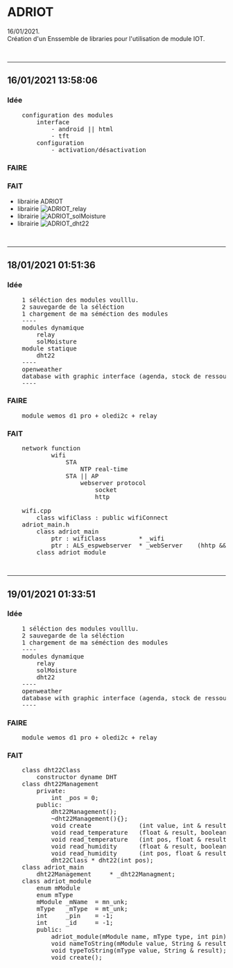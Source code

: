 # ADRIOT
16/01/2021.<br />
Création d'un Enssemble de libraries pour l'utilisation de module IOT.<br />

<br />
<hr>

## 16/01/2021 13:58:06
### Idée
<pre>
    configuration des modules
        interface
            - android || html
            - tft 
        configuration
            - activation/désactivation
</pre>
### FAIRE
### FAIT
* librairie ADRIOT<br />
* librairie ![ADRIOT_relay](https://github.com/AdriLighting/ADRIOT_relay)<br />
* librairie ![ADRIOT_solMoisture](https://github.com/AdriLighting/ADRIOT_solMoisture)<br />
* librairie ![ADRIOT_dht22](https://github.com/AdriLighting/ADRIOT_dht22)<br />

<br />
<hr>

## 18/01/2021 01:51:36
### Idée
<pre>
    1 séléction des modules voulllu.
    2 sauvegarde de la séléction
    1 chargement de ma séméction des modules
    ----
    modules dynamique
        relay
        solMoisture
    module statique
        dht22      
    ----
    openweather
    database with graphic interface (agenda, stock de ressource, etc...)
    ----  
</pre>
### FAIRE
<pre>
    module wemos d1 pro + oledi2c + relay
</pre>    
### FAIT
<pre>
    network function
            wifi  
                STA
                    NTP real-time  
                STA || AP
                    webserver protocol
                        socket
                        http
                        
    wifi.cpp
        class wifiClass : public wifiConnect 
    adriot_main.h    
        class adriot_main
            ptr : wifiClass         * _wifi         
            ptr : ALS_espwebserver  * _webServer    (hhtp && socket)
        class adriot_module        
</pre>

<br />
<hr>

## 19/01/2021 01:33:51
### Idée
<pre>
    1 séléction des modules voulllu.
    2 sauvegarde de la séléction
    1 chargement de ma séméction des modules
    ----
    modules dynamique
        relay
        solMoisture
        dht22      
    ----
    openweather
    database with graphic interface (agenda, stock de ressource, etc...)
    ---- 
</pre>
### FAIRE
<pre>
    module wemos d1 pro + oledi2c + relay
</pre>    
### FAIT
<pre>
    class dht22Class
        constructor dyname DHT
    class dht22Management
        private:
            int _pos = 0;
        public:
            dht22Management();
            ~dht22Management(){};
            void create             (int value, int & result);
            void read_temperature   (float & result, boolean & isNan);
            void read_temperature   (int pos, float & result, boolean & isNan);
            void read_humidity      (float & result, boolean & isNan);
            void read_humidity      (int pos, float & result, boolean & isNan);
            dht22Class * dht22(int pos);
    class adriot_main
        dht22Management     * _dht22Managment;
    class adriot_module
        enum mModule
        enum mType
        mModule _mName  = mn_unk;
        mType   _mType  = mt_unk;
        int     _pin    = -1;
        int     _id     = -1;
        public:
            adriot_module(mModule name, mType type, int pin);
            void nameToString(mModule value, String & result); 
            void typeToString(mType value, String & result); 
            void create();
</pre>